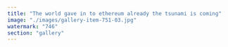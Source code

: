 ```yaml
---
title: "The world gave in to ethereum already the tsunami is coming"
image: "./images/gallery-item-751-03.jpg"
watermark: "746"
section: "gallery"
---
```

